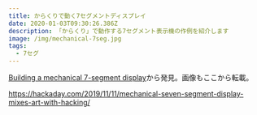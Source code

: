 ```yaml
---
title: からくりで動く7セグメントディスプレイ
date: 2020-01-03T09:30:26.386Z
description: 「からくり」で動作する7セグメント表示機の作例を紹介します
image: /img/mechanical-7seg.jpg
tags:
  - 7セグ
---
```

[Building a mechanical 7-segment display](http://fablabsendai-flat.com/2019/11/04/mechanical7seg_en/)から発見。画像もここから転載。

https://hackaday.com/2019/11/11/mechanical-seven-segment-display-mixes-art-with-hacking/
